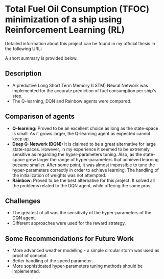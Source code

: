 # Total Fuel Oil Consumption (TFOC) minimization of a ship using Reinforcement Learning (RL)
Detailed information about this project can be found in my official thesis in the following URL: 

A short summary is provided below.

## Description
* A predictive Long Short Term Memory (LSTM) Neural Network was implemented for the accurate prediction of fuel consumption per ship's step. 
* The Q-learning, DQN and Rainbow agents were compared. 

## Comparison of agents
* **Q-learning:** Proved to be an excellent choice as long as the state-space is small. As it grows larger, the Q-learning agent as expected cannot keep up. 
* **Deep Q-Network (DQN):** It is claimed to be a great alternative for large state-spaces. However, in my experience it seemed to be extremely sensitive as regarding the hyper-parameters tuning. Also, as the state-space grew larger the range of hyper-parameters that achieved learning became smaller. After some point, it was almost impossible to tune the hyper-parameters correctly in order to achieve learning. The handling of the initialization of weights was not attempted. 
* **Rainbow:** Proved to be the best alternative for this project. It solved all the problems related to the DQN agent, while offering the same pros. 

## Challenges
* The greatest of all was the sensitivity of the hyper-parameters of the DQN agent. 
* Different approaches were used for the reward strategy. 

## Some Recommendations for Future Work
* More advanced weather modelling - a simple circular storm was used as proof of concept. 
* Better handling of the speed parameter. 
* More sophisticated hyper-parameters tuning methods should be implemented. 
